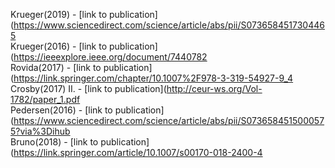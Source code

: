 Krueger(2019) - [link to publication](https://www.sciencedirect.com/science/article/abs/pii/S0736584517304465<br />
Krueger(2016) - [link to publication](https://ieeexplore.ieee.org/document/7440782<br />
Rovida(2017) - [link to publication](https://link.springer.com/chapter/10.1007%2F978-3-319-54927-9_4<br />
Crosby(2017) II. - [link to publication](http://ceur-ws.org/Vol-1782/paper_1.pdf<br />
Pedersen(2016) - [link to publication](https://www.sciencedirect.com/science/article/abs/pii/S0736584515000575?via%3Dihub<br />
Bruno(2018) - [link to publication](https://link.springer.com/article/10.1007/s00170-018-2400-4<br />

